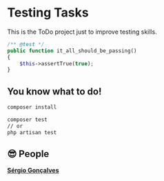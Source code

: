 # Testing Tasks

This is the ToDo project just to improve testing skills.

```php
/** @test */
public function it_all_should_be_passing()
{
    $this->assertTrue(true);
}
```
## You know what to do!

```bash
composer install

composer test
// or
php artisan test
```

## 😎 People
**[Sérgio Gonçalves](https://github.com/sergiog95)**
